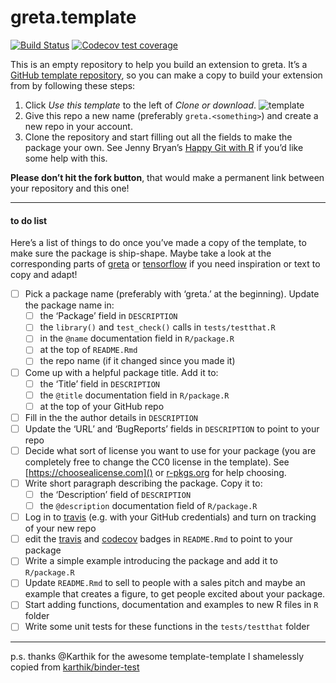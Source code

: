 
<!-- README.md is generated from README.Rmd. Please edit that file -->

# greta.template

<!-- badges: start -->

<!-- once you've signed into travis and set it to wath your new repository, you can edit the following badges to point to your repo -->

[![Build
Status](https://travis-ci.org/greta-dev/greta.template.svg?branch=master)](https://travis-ci.org/%3Cuser%3E/%3Crepo%3E)
[![Codecov test
coverage](https://codecov.io/gh/greta-dev/greta.template/branch/master/graph/badge.svg)](https://codecov.io/gh/greta-dev/greta.template?branch=master)
<!-- badges: end -->

This is an empty repository to help you build an extension to greta.
It’s a [GitHub template
repository](https://github.blog/2019-06-06-generate-new-repositories-with-repository-templates/),
so you can make a copy to build your extension from by following these
steps:

1.  Click *Use this template* to the left of *Clone or download*.
    ![template](https://i.imgur.com/TcLpIvM.png)
2.  Give this repo a new name (preferably `greta.<something>`) and
    create a new repo in your account.
3.  Clone the repository and start filling out all the fields to make
    the package your own. See Jenny Bryan’s [Happy Git with
    R](https://happygitwithr.com/push-pull-github.html) if you’d like
    some help with this.

**Please don’t hit the fork button**, that would make a permanent link
between your repository and this one\!

-----

#### to do list

Here’s a list of things to do once you’ve made a copy of the template,
to make sure the package is ship-shape. Maybe take a look at the
corresponding parts of [greta](https://github.com/greta-dev/greta) or
[tensorflow](https://github.com/rstudio/tensorflow) if you need
inspiration or text to copy and adapt\!

  - [ ] Pick a package name (preferably with ‘greta.’ at the beginning).
    Update the package name in:
      - [ ] the ‘Package’ field in `DESCRIPTION`
      - [ ] the `library()` and `test_check()` calls in
        `tests/testthat.R`
      - [ ] in the `@name` documentation field in `R/package.R`
      - [ ] at the top of `README.Rmd`
      - [ ] the repo name (if it changed since you made it)
  - [ ] Come up with a helpful package title. Add it to:
      - [ ] the ‘Title’ field in `DESCRIPTION`
      - [ ] the `@title` documentation field in `R/package.R`
      - [ ] at the top of your GitHub repo
  - [ ] Fill in the the author details in `DESCRIPTION`
  - [ ] Update the ‘URL’ and ‘BugReports’ fields in `DESCRIPTION` to
    point to your repo
  - [ ] Decide what sort of license you want to use for your package
    (you are completely free to change the CC0 license in the template).
    See [https://choosealicense.com]() or
    [r-pkgs.org](https://r-pkgs.org/description.html#license) for help
    choosing.
  - [ ] Write short paragraph describing the package. Copy it to:
      - [ ] the ‘Description’ field of `DESCRIPTION`
      - [ ] the `@description` documentation field of `R/package.R`
  - [ ] Log in to [travis](https://travis-ci.org) (e.g. with your GitHub
    credentials) and turn on tracking of your new repo
  - [ ] edit the [travis](https://travis-ci.org) and
    [codecov](https://codecov.io) badges in `README.Rmd` to point to
    your package
  - [ ] Write a simple example introducing the package and add it to
    `R/package.R`
  - [ ] Update `README.Rmd` to sell to people with a sales pitch and
    maybe an example that creates a figure, to get people excited about
    your package.
  - [ ] Start adding functions, documentation and examples to new R
    files in `R` folder
  - [ ] Write some unit tests for these functions in the
    `tests/testthat` folder

-----

p.s. thanks @Karthik for the awesome template-template I shamelessly
copied from
[karthik/binder-test](https://github.com/karthik/binder-test)
